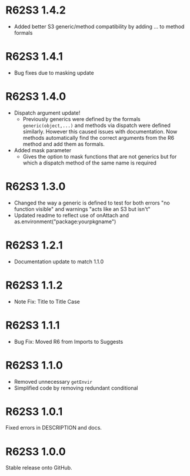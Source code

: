 # R62S3 1.4.2

* Added better S3 generic/method compatibility by adding ... to method formals

# R62S3 1.4.1

* Bug fixes due to masking update

# R62S3 1.4.0

* Dispatch argument update!
  * Previously generics were defined by the formals `generic(object,...)` and methods via dispatch were defined similarly. However this caused issues with documentation. Now methods automatically find the correct arguments from the R6 method and add them as formals.
* Added mask parameter
  * Gives the option to mask functions that are not generics but for which a dispatch method of the same name is required

# R62S3 1.3.0
* Changed the way a generic is defined to test for both errors "no function visible" and warnings "acts like an S3 but isn't"
* Updated readme to reflect use of onAttach and as.environment("package:yourpkgname")


# R62S3 1.2.1

* Documentation update to match 1.1.0

# R62S3 1.1.2

* Note Fix: Title to Title Case

# R62S3 1.1.1

* Bug Fix: Moved R6 from Imports to Suggests

# R62S3 1.1.0

* Removed unnecessary `getEnvir`
* Simplified code by removing redundant conditional

# R62S3 1.0.1

Fixed errors in DESCRIPTION and docs.

# R62S3 1.0.0

Stable release onto GitHub.